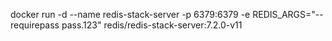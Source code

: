 docker run -d --name redis-stack-server -p 6379:6379 -e REDIS_ARGS="--requirepass pass.123" redis/redis-stack-server:7.2.0-v11